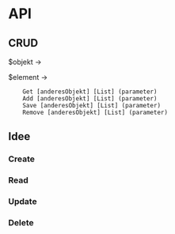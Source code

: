 # API

## CRUD


$objekt  -> 

$element ->

		Get [anderesObjekt] [List] (parameter)
		Add [anderesObjekt] [List] (parameter)
		Save [anderesObjekt] [List] (parameter)
		Remove [anderesObjekt] [List] (parameter)

## Idee

### Create

### Read

### Update

### Delete


